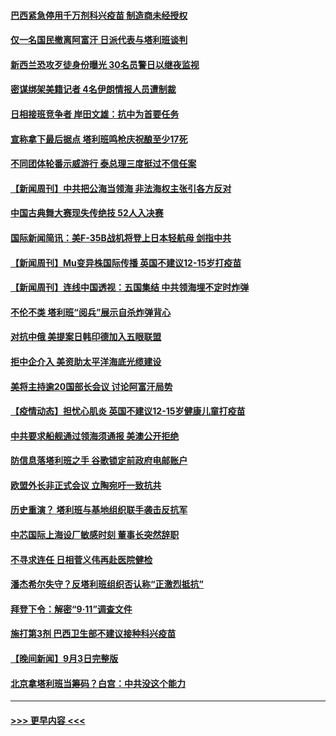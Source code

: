 #### [巴西紧急停用千万剂科兴疫苗 制造商未经授权](../pages/prog202/a103208503.md?t=09052251) 
#### [仅一名国民撤离阿富汗 日派代表与塔利班谈判](../pages/prog202/a103208458.md?t=09052251) 
#### [新西兰恐攻歹徒身份曝光 30名员警日以继夜监视](../pages/prog202/a103208430.md?t=09052251) 
#### [密谋绑架美籍记者 4名伊朗情报人员遭制裁](../pages/prog202/a103208369.md?t=09052251) 
#### [日相接班竞争者 岸田文雄：抗中为首要任务](../pages/prog202/a103208347.md?t=09052251) 
#### [宣称拿下最后据点 塔利班鸣枪庆祝酿至少17死](../pages/prog202/a103208329.md?t=09052251) 
#### [不同团体轮番示威游行 泰总理三度挺过不信任案](../pages/prog202/a103208299.md?t=09052251) 
#### [【新闻周刊】中共把公海当领海 非法海权主张引各方反对](../pages/prog202/a103208241.md?t=09052251) 
#### [中国古典舞大赛现失传绝技 52人入决赛](../pages/prog202/a103208244.md?t=09052251) 
#### [国际新闻简讯：美F-35B战机将登上日本轻航母 剑指中共](../pages/prog202/a103207267.md?t=09052251) 
#### [【新闻周刊】Mu变异株国际传播 英国不建议12-15岁打疫苗](../pages/prog202/a103208184.md?t=09052251) 
#### [【新闻周刊】连线中国透视：五国集结 中共领海埋不定时炸弹](../pages/prog202/a103208174.md?t=09052251) 
#### [不伦不类 塔利班“阅兵”展示自杀炸弹背心](../pages/prog202/a103208115.md?t=09052251) 
#### [对抗中俄 美提案日韩印德加入五眼联盟](../pages/prog202/a103207967.md?t=09052251) 
#### [拒中企介入 美资助太平洋海底光缆建设](../pages/prog202/a103208059.md?t=09052251) 
#### [美将主持逾20国部长会议 讨论阿富汗局势](../pages/prog202/a103208051.md?t=09052251) 
#### [【疫情动态】担忧心肌炎 英国不建议12-15岁健康儿童打疫苗](../pages/prog202/a103207991.md?t=09052251) 
#### [中共要求船舰通过领海须通报 美澳公开拒绝](../pages/prog202/a103207958.md?t=09052251) 
#### [防信息落塔利班之手 谷歌锁定前政府电邮账户](../pages/prog202/a103207913.md?t=09052251) 
#### [欧盟外长非正式会议 立陶宛吁一致抗共](../pages/prog202/a103207908.md?t=09052251) 
#### [历史重演？ 塔利班与基地组织联手袭击反抗军](../pages/prog202/a103207922.md?t=09052251) 
#### [中芯国际上海设厂敏感时刻 董事长突然辞职](../pages/prog202/a103207786.md?t=09052251) 
#### [不寻求连任 日相菅义伟再赴医院健检](../pages/prog202/a103207742.md?t=09052251) 
#### [潘杰希尔失守？反塔利班组织否认称“正激烈抵抗”](../pages/prog202/a103207602.md?t=09052251) 
#### [拜登下令：解密“9·11”调查文件](../pages/prog202/a103207595.md?t=09052251) 
#### [施打第3剂 巴西卫生部不建议接种科兴疫苗](../pages/prog202/a103207545.md?t=09052251) 
#### [【晚间新闻】9月3日完整版](../pages/prog202/a103207534.md?t=09052251) 
#### [北京拿塔利班当筹码？白宫：中共没这个能力](../pages/prog202/a103206286.md?t=09052251) 

----
#### [ >>> 更早内容 <<< ](../indexes/prog202-earlier.md)
